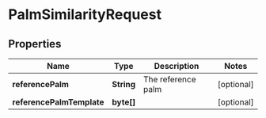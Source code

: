 

# PalmSimilarityRequest


## Properties

| Name | Type | Description | Notes |
|------------ | ------------- | ------------- | -------------|
|**referencePalm** | **String** | The reference palm |  [optional] |
|**referencePalmTemplate** | **byte[]** |  |  [optional] |



